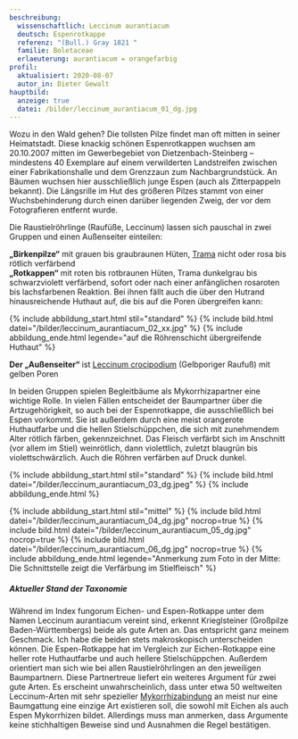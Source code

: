 ```yaml
---
beschreibung:
  wissenschaftlich: Leccinum aurantiacum
  deutsch: Espenrotkappe
  referenz: "(Bull.) Gray 1821 "
  familie: Boletaceae
  erlaeuterung: aurantiacum = orangefarbig
profil:
  aktualisiert: 2020-08-07
  autor_in: Dieter Gewalt
hauptbild:
  anzeige: true
  datei: /bilder/leccinum_aurantiacum_01_dg.jpg
---
```

Wozu in den Wald gehen? Die tollsten Pilze findet man oft mitten in seiner Heimatstadt. Diese knackig schönen Espenrotkappen wuchsen am 20.10.2007 mitten im Gewerbegebiet von Dietzenbach-Steinberg – mindestens 40 Exemplare auf einem verwilderten Landstreifen zwischen einer Fabrikationshalle und dem Grenzzaun zum Nachbargrundstück. An Bäumen wuchsen hier ausschließlich junge Espen (auch als Zitterpappeln bekannt). Die Längsrille im Hut des größeren Pilzes stammt von einer Wuchsbehinderung durch einen darüber liegenden Zweig, der vor dem Fotografieren entfernt wurde.

Die Raustielröhrlinge (Raufüße, Leccinum) lassen sich pauschal in zwei Gruppen und einen Außenseiter einteilen:

**„Birkenpilze“** mit grauen bis graubraunen Hüten, [Trama](Trama "Glossar") nicht oder rosa bis rötlich verfärbend\
**„Rotkappen“** mit roten bis rotbraunen Hüten, Trama dunkelgrau bis schwarzviolett verfärbend, sofort oder nach einer anfänglichen rosaroten bis lachsfarbenen Reaktion. Bei ihnen fällt auch die über den Hutrand hinausreichende Huthaut auf, die bis auf die Poren übergreifen kann:

{% include abbildung_start.html stil="standard" %}
{% include bild.html datei="/bilder/leccinum_aurantiacum_02_xx.jpg" %}
{% include abbildung_ende.html legende="auf die Röhrenschicht übergreifende Huthaut" %}

**Der „Außenseiter“** ist [Leccinum crocipodium](/pilze/leccinum-crocipodium-gelbporiger-raufuß) (Gelbporiger Raufuß) mit gelben Poren

In beiden Gruppen spielen Begleitbäume als Mykorrhizapartner eine wichtige Rolle. In vielen Fällen entscheidet der Baumpartner über die Artzugehörigkeit, so auch bei der Espenrotkappe, die ausschließlich bei Espen vorkommt. Sie ist außerdem durch eine meist orangerote Huthautfarbe und die hellen Stielschüppchen, die sich mit zunehmendem Alter rötlich färben, gekennzeichnet. Das Fleisch verfärbt sich im Anschnitt (vor allem im Stiel) weinrötlich, dann violettlich, zuletzt blaugrün bis violettschwärzlich. Auch die Röhren verfärben auf Druck dunkel.

{% include abbildung_start.html stil="standard" %}
{% include bild.html datei="/bilder/leccinum_aurantiacum_03_dg.jpeg" %}
{% include abbildung_ende.html %}

{% include abbildung_start.html stil="mittel" %}
{% include bild.html datei="/bilder/leccinum_aurantiacum_04_dg.jpg" nocrop=true %}
{% include bild.html datei="/bilder/leccinum_aurantiacum_05_dg.jpg" nocrop=true %}
{% include bild.html datei="/bilder/leccinum_aurantiacum_06_dg.jpg" nocrop=true %}
{% include abbildung_ende.html legende="Anmerkung zum Foto in der Mitte: Die Schnittstelle zeigt die Verfärbung im Stielfleisch" %}

##### Aktueller Stand der Taxonomie

Während im Index fungorum Eichen- und Espen-Rotkappe unter dem Namen Leccinum aurantiacum vereint sind, erkennt Krieglsteiner (Großpilze Baden-Württembergs) beide als gute Arten an. Das entspricht ganz meinem Geschmack. Ich habe die beiden stets makroskopisch unterscheiden können. Die Espen-Rotkappe hat im Vergleich zur Eichen-Rotkappe eine heller rote Huthautfarbe und auch hellere Stielschüppchen. Außerdem orientiert man sich wie bei allen Raustielröhrlingen an den jeweiligen Baumpartnern. Diese Partnertreue liefert ein weiteres Argument für zwei gute Arten. Es erscheint unwahrscheinlich, dass unter etwa 50 weltweiten Leccinum-Arten mit sehr spezieller [Mykorrhizabindung](Mykorrhiza "Glossar") an meist nur eine Baumgattung eine einzige Art existieren soll, die sowohl mit Eichen als auch Espen Mykorrhizen bildet. Allerdings muss man anmerken, dass Argumente keine stichhaltigen Beweise sind und Ausnahmen die Regel bestätigen.